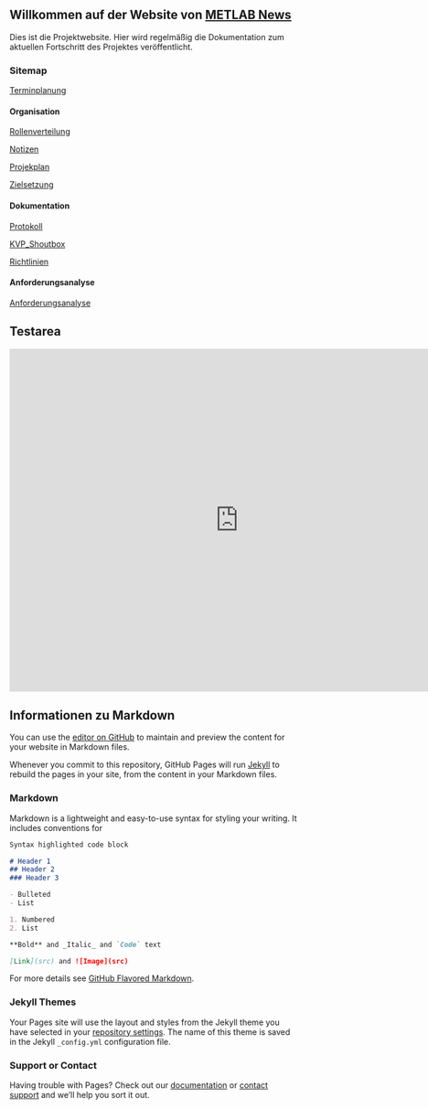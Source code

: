 ## Willkommen auf der Website von [METLAB News](https://invisibleusa.github.io/METLAB_News/)

Dies ist die Projektwebsite. Hier wird regelmäßig die Dokumentation zum aktuellen Fortschritt des Projektes veröffentlicht.

### Sitemap

[Terminplanung](Terminplanung.md)
#### Organisation
[Rollenverteilung](/Organisation/Rollenverteilung.md)

[Notizen](/Organisation/Notizen.md)

[Projekplan](/Organisation/Projektplan/Projektplan.md)

[Zielsetzung](/Organisation/Projektplan/Zielsetzung.md)
#### Dokumentation
[Protokoll](/Dokumentation/Protokoll.md)

[KVP_Shoutbox](/Dokumentation/KVP_Shoutbox.MD)

[Richtlinien](/Dokumentation/Richtlinien.md)

#### Anforderungsanalyse
[Anforderungsanalyse](/Anforderungsanalyse/Anforderungsanalyse.md)

## Testarea

<iframe src="https://calendar.google.com/calendar/embed?src=d43ofvv53hitcom8orp7pd2jr4%40group.calendar.google.com&ctz=Europe%2FBerlin" style="border: 0" width="800" height="600" frameborder="0" scrolling="no"></iframe>

## Informationen zu Markdown

You can use the [editor on GitHub](https://github.com/InvisibleUSA/METLAB_News/edit/master/README.md) to maintain and preview the content for your website in Markdown files.

Whenever you commit to this repository, GitHub Pages will run [Jekyll](https://jekyllrb.com/) to rebuild the pages in your site, from the content in your Markdown files.

### Markdown

Markdown is a lightweight and easy-to-use syntax for styling your writing. It includes conventions for

```markdown
Syntax highlighted code block

# Header 1
## Header 2
### Header 3

- Bulleted
- List

1. Numbered
2. List

**Bold** and _Italic_ and `Code` text

[Link](src) and ![Image](src)
```

For more details see [GitHub Flavored Markdown](https://guides.github.com/features/mastering-markdown/).


### Jekyll Themes

Your Pages site will use the layout and styles from the Jekyll theme you have selected in your [repository settings](https://github.com/InvisibleUSA/METLAB_News/settings). The name of this theme is saved in the Jekyll `_config.yml` configuration file.

### Support or Contact

Having trouble with Pages? Check out our [documentation](https://help.github.com/categories/github-pages-basics/) or [contact support](https://github.com/contact) and we’ll help you sort it out.

